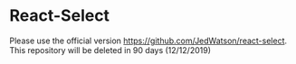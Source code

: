 React-Select
============

Please use the official version https://github.com/JedWatson/react-select. This repository will be deleted in 90 days (12/12/2019)
